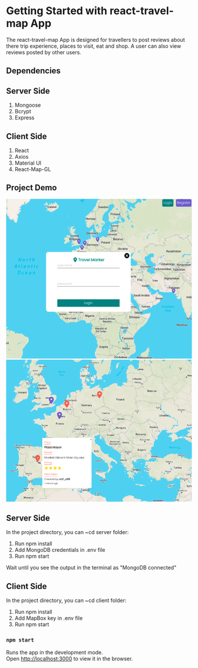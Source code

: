 # Getting Started with react-travel-map App

The react-travel-map App is designed for travellers to post reviews about there trip experience, places to visit, eat and shop. A user can also view reviews posted by other users. 

## Dependencies

## Server Side

1. Mongoose
2. Bcrypt
3. Express
## Client Side

1. React
2. Axios
3. Material UI
4. React-Map-GL

## Project Demo

!["Screenshot of Home page"](https://github.com/saifali-95/react-travel-map/blob/master/Pictures/main-page.png)
!["Screenshot of adding a new booking"](https://github.com/saifali-95/react-travel-map/blob/master/Pictures/user-review.png)

## Server Side

In the project directory, you can ~cd server folder:

1. Run npm install
2. Add MongoDB credentials in .env file
3. Run npm start

Wait until you see the output in the terminal as "MongoDB connected" 

## Client Side

In the project directory, you can ~cd client folder:

1. Run npm install
2. Add MapBox key in .env file
3. Run npm start

### `npm start`

Runs the app in the development mode.\
Open [http://localhost:3000](http://localhost:3000) to view it in the browser.


